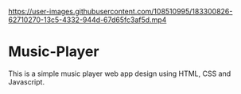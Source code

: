 

https://user-images.githubusercontent.com/108510995/183300826-62710270-13c5-4332-944d-67d65fc3af5d.mp4

# Music-Player
This is a simple music player web app design using HTML, CSS and Javascript.

